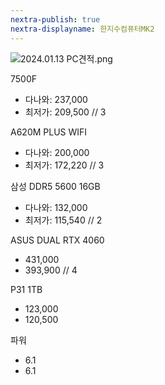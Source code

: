 ```yaml
---
nextra-publish: true
nextra-displayname: 한지수컴퓨터MK2
---
```



![2024.01.13 PC견적.png](/2024.01.13_PC견적.png)


7500F  
- 다나와: 237,000  
- 최저가: 209,500 // 3  

A620M PLUS WIFI  
- 다나와: 200,000  
- 최저가: 172,220 // 3  

삼성 DDR5 5600 16GB  
- 다나와: 132,000  
- 최저가: 115,540 // 2  

ASUS DUAL RTX 4060  
- 431,000  
- 393,900 // 4  

P31 1TB  
- 123,000  
- 120,500  

파워  
- 6.1  
- 6.1  